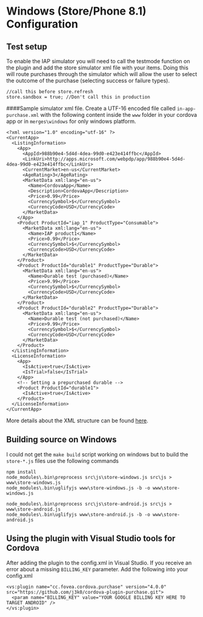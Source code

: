 # Windows (Store/Phone 8.1) Configuration

## Test setup
To enable the IAP simulator you will need to call the testmode function on the plugin and add the store simulator xml file with your items.
Doing this will route purchases through the simulator which will allow the user to select the outcome of the purchase (selecting success or failure types).

```
//call this before store.refresh
store.sandbox = true; //Don't call this in production
```

####Sample simulator xml file.
Create a UTF-16 encoded file called `in-app-purchase.xml` with the following content inside the `www` folder in your cordova app or in `merges\windows` for only windows platform.
```
<?xml version="1.0" encoding="utf-16" ?>
<CurrentApp>
  <ListingInformation>
    <App>
      <AppId>988b90e4-5d4d-4dea-99d0-e423e414ffbc</AppId>
      <LinkUri>http://apps.microsoft.com/webpdp/app/988b90e4-5d4d-4dea-99d0-e423e414ffbc</LinkUri>
      <CurrentMarket>en-us</CurrentMarket>
      <AgeRating>3</AgeRating>
      <MarketData xml:lang="en-us">
        <Name>CordovaApp</Name>
        <Description>CordovaApp</Description>
        <Price>0.99</Price>
        <CurrencySymbol>$</CurrencySymbol>
        <CurrencyCode>USD</CurrencyCode>
      </MarketData>
    </App>
    <Product ProductId="iap_1" ProductType="Consumable">
      <MarketData xml:lang="en-us">
        <Name>IAP product1</Name>
        <Price>0.99</Price>
        <CurrencySymbol>$</CurrencySymbol>
        <CurrencyCode>USD</CurrencyCode>
      </MarketData>
    </Product>
    <Product ProductId="durable1" ProductType="Durable">
      <MarketData xml:lang="en-us">
        <Name>Durable test (purchased)</Name>
        <Price>9.99</Price>
        <CurrencySymbol>$</CurrencySymbol>
        <CurrencyCode>USD</CurrencyCode>
      </MarketData>
    </Product>
    <Product ProductId="durable2" ProductType="Durable">
      <MarketData xml:lang="en-us">
        <Name>Durable test (not purchased)</Name>
        <Price>9.99</Price>
        <CurrencySymbol>$</CurrencySymbol>
        <CurrencyCode>USD</CurrencyCode>
      </MarketData>
    </Product>
  </ListingInformation>
  <LicenseInformation>
    <App>
      <IsActive>true</IsActive>
      <IsTrial>false</IsTrial>
    </App>
    <!-- Setting a prepurchased durable -->
    <Product ProductId="durable1">
      <IsActive>true</IsActive>
    </Product>
  </LicenseInformation>
</CurrentApp>
```

More details about the XML structure can be found [here](https://docs.microsoft.com/windows/uwp/monetize/in-app-purchases-and-trials-using-the-windows-applicationmodel-store-namespace).

## Building source on Windows

I could not get the `make build` script working on windows but to build the `store-*.js` files use the following commands
```
npm install
node_modules\.bin\preprocess src\js\store-windows.js src\js > www\store-windows.js
node_modules\.bin\uglifyjs www\store-windows.js -b -o www\store-windows.js

node_modules\.bin\preprocess src\js\store-android.js src\js > www\store-android.js
node_modules\.bin\uglifyjs www\store-android.js -b -o www\store-android.js
```


## Using the plugin with Visual Studio tools for Cordova

After adding the plugin to the config.xml in Visual Studio. If you receive an error about a missing `BILLING_KEY` parameter.
Add the following into your config.xml

```
<vs:plugin name="cc.fovea.cordova.purchase" version="4.0.0" src="https://github.com/j3k0/cordova-plugin-purchase.git">
  <param name="BILLING_KEY" value="YOUR GOOGLE BILLING KEY HERE TO TARGET ANDROID" />
</vs:plugin>
``` 
